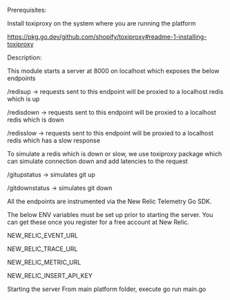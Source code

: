 Prerequisites:

Install toxiproxy on the system where you are running the platform

https://pkg.go.dev/github.com/shopify/toxiproxy#readme-1-installing-toxiproxy


Description:

This module starts a server at 8000 on localhost which exposes the below endpoints

/redisup -> requests sent to this endpoint will be proxied to a localhost redis which is up

/redisdown -> requests sent to this endpoint will be proxied to a localhost redis which is down

/redisslow -> requests sent to this endpoint will be proxied to a localhost redis which has a slow response


To simulate a redis which is down or slow, we use toxiproxy package which can simulate connection down and add latencies to the request

/gitupstatus -> simulates git up

/gitdownstatus -> simulates git down

All the endpoints are instrumented via the New Relic Telemetry Go SDK.


The below ENV variables must be set up prior to starting the server. You can get these once you register for a free account at New Relic.

NEW_RELIC_EVENT_URL

NEW_RELIC_TRACE_URL

NEW_RELIC_METRIC_URL

NEW_RELIC_INSERT_API_KEY

Starting the server
From main platform folder, execute go run main.go
